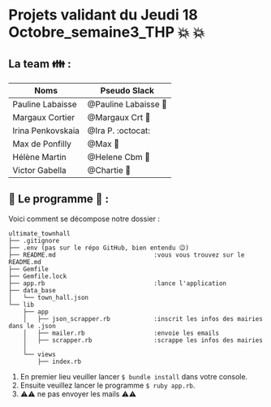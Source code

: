 # Projets validant du Jeudi 18 Octobre_semaine3_THP :collision: :collision:


## La team :family: :

Noms | Pseudo Slack
------------ | -------------
Pauline Labaisse | @Pauline Labaisse :baby_chick:
Margaux Cortier | @Margaux Crt :penguin:
Irina Penkovskaia | @Ira P. :octocat:
Max de Ponfilly | @Max :tiger:
Hélène Martin | @Helene Cbm :panda_face:
Victor Gabella | @Chartie :bear:


## :floppy_disk: Le programme :floppy_disk: : 

Voici comment se décompose notre dossier :

```
ultimate_townhall
├── .gitignore
├── .env (pas sur le répo GitHub, bien entendu 😉)
├── README.md 							:vous vous trouvez sur le README.md
├── Gemfile												
├── Gemfile.lock
├── app.rb 								:lance l'application
├── data_base
│   └── town_hall.json
└── lib
    ├── app
    │   ├── json_scrapper.rb 			:inscrit les infos des mairies dans le .json
    │   ├── mailer.rb 					:envoie les emails
    │   ├── scrapper.rb 				:scrappe les infos des mairies
    │ 
    └── views
        ├── index.rb
```

1. En premier lieu veuiller lancer `$ bundle install` dans votre console.
2. Ensuite veuillez lancer le programme `$ ruby app.rb`.
3. :warning::warning: ne pas envoyer les mails :warning::warning:



